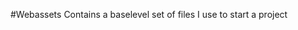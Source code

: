 # W e b a s s e t s   C o n t a i n s   a   b a s e l e v e l   s e t   o f   f i l e s   I   u s e   t o   s t a r t   a   p r o j e c t  
 
